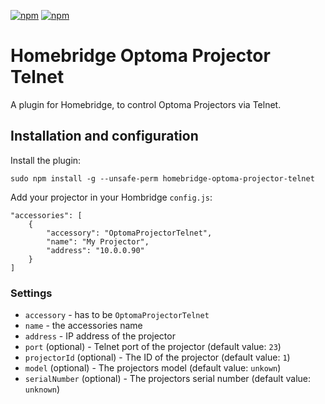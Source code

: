 [![npm](https://badgen.net/npm/v/homebridge-optoma-projector-telnet/latest)](https://www.npmjs.com/package/homebridge-optoma-projector-telnet) 
[![npm](https://badgen.net/npm/dt/homebridge-optoma-projector-telnet)](https://www.npmjs.com/package/homebridge-optoma-projector-telnet)


# Homebridge Optoma Projector Telnet

A plugin for Homebridge, to control Optoma Projectors via Telnet.

## Installation and configuration

Install the plugin:

```
sudo npm install -g --unsafe-perm homebridge-optoma-projector-telnet
```

Add your projector in your Hombridge `config.js`:

```
"accessories": [
    {
        "accessory": "OptomaProjectorTelnet",
        "name": "My Projector",
        "address": "10.0.0.90"
    }
]
```

### Settings

  * `accessory` - has to be `OptomaProjectorTelnet`
  * `name` - the accessories name
  * `address` - IP address of the projector
  * `port` (optional) - Telnet port of the projector (default value: `23`)
  * `projectorId` (optional) - The ID of the projector (default value: `1`)
  * `model` (optional) - The projectors model (default value: `unkown`)
  * `serialNumber` (optional) - The projectors serial number (default value: `unknown`)